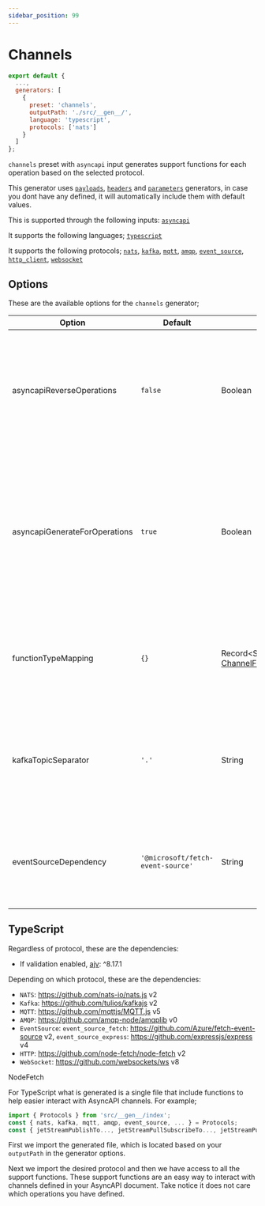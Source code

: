 ```yaml
---
sidebar_position: 99
---
```


# Channels

```js
export default {
  ...,
  generators: [
    {
      preset: 'channels',
      outputPath: './src/__gen__/', 
      language: 'typescript',
      protocols: ['nats']
    }
  ]
};
```

`channels` preset with `asyncapi` input generates support functions for each operation based on the selected protocol.

This generator uses [`payloads`](./payloads.md), [`headers`](./headers.md) and [`parameters`](./parameters.md) generators, in case you dont have any defined, it will automatically include them with default values.

This is supported through the following inputs: [`asyncapi`](../inputs/asyncapi.md)

It supports the following languages; [`typescript`](#typescript)

It supports the following protocols; [`nats`](../protocols/nats.md), [`kafka`](../protocols/kafka.md), [`mqtt`](../protocols/mqtt.md), [`amqp`](../protocols/amqp.md), [`event_source`](../protocols/eventsource.md), [`http_client`](../protocols/http_client.md), [`websocket`](../protocols/websocket.md)

## Options
These are the available options for the `channels` generator; 

| **Option** | Default | Type | Description |
|---|---|---|---|
| asyncapiReverseOperations | `false` | Boolean | Used in conjunction with AsyncAPI input, and reverses the operation actions i.e. send becomes receive and receive becomes send. Often used in testing scenarios to act as the reverse API. |
| asyncapiGenerateForOperations | `true` | Boolean | Used in conjunction with AsyncAPI input, which if `true` generate the functions upholding how operations are defined. If `false` the functions are generated regardless of what operations define. I.e. `send` and `receive` does not matter. |
| functionTypeMapping | `{}` | Record\<String, [ChannelFunctionTypes](https://the-codegen-project.org/docs/api/enumerations/ChannelFunctionTypes)[]\> | Used in conjunction with AsyncAPI input, can define channel ID along side the type of functions that should be rendered. |
| kafkaTopicSeparator | `'.'` | String | Used with AsyncAPI to ensure the right character separate topics, example if address is my/resource/path it will be converted to my.resource.path |
| eventSourceDependency | `'@microsoft/fetch-event-source'` | String | Because @microsoft/fetch-event-source is out-dated in some areas we allow you to change the fork/variant that can be used instead |

## TypeScript
Regardless of protocol, these are the dependencies: 
- If validation enabled, [ajv](https://ajv.js.org/guide/getting-started.html): ^8.17.1
  
Depending on which protocol, these are the dependencies:
- `NATS`: https://github.com/nats-io/nats.js v2
- `Kafka`: https://github.com/tulios/kafkajs v2
- `MQTT`: https://github.com/mqttjs/MQTT.js v5
- `AMQP`: https://github.com/amqp-node/amqplib v0
- `EventSource`: `event_source_fetch`: https://github.com/Azure/fetch-event-source v2, `event_source_express`: https://github.com/expressjs/express v4
- `HTTP`: https://github.com/node-fetch/node-fetch v2
- `WebSocket`: https://github.com/websockets/ws v8

NodeFetch

For TypeScript what is generated is a single file that include functions to help easier interact with AsyncAPI channels. For example;

```ts
import { Protocols } from 'src/__gen__/index';
const { nats, kafka, mqtt, amqp, event_source, ... } = Protocols;
const { jetStreamPublishTo..., jetStreamPullSubscribeTo..., jetStreamPushSubscriptionFrom..., publishTo..., subscribeTo... } = nats;
```

First we import the generated file, which is located based on your `outputPath` in the generator options. 

Next we import the desired protocol and then we have access to all the support functions. These support functions are an easy way to interact with channels defined in your AsyncAPI document. Take notice it does not care which operations you have defined.
